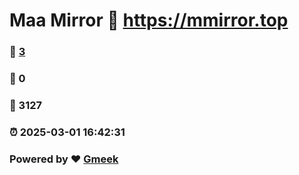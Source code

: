 # Maa Mirror :link: https://mmirror.top 
### :page_facing_up: [3](https://mmirror.top/tag.html) 
### :speech_balloon: 0 
### :hibiscus: 3127 
### :alarm_clock: 2025-03-01 16:42:31 
### Powered by :heart: [Gmeek](https://github.com/Meekdai/Gmeek)
